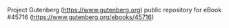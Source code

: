 Project Gutenberg (https://www.gutenberg.org) public repository for eBook #45716 (https://www.gutenberg.org/ebooks/45716)
